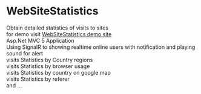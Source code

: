# WebSiteStatistics
Obtain detailed statistics of visits to sites <br/>
for demo visit [WebSiteStatistics demo site](http://ws.csspro.ir) <br/>
Asp.Net MVC 5 Application <br />
Using SignalR to showing realtime online users with notification and playing sound for alert<br/>
visits Statistics by Country regions<br/>
visits Statistics by browser usage <br/>
visits Statistics by country on google map<br/>
visits Statistics by referer<br/>
and ...

